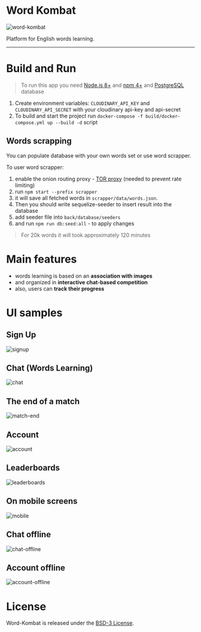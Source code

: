 # Word Kombat

![word-kombat](https://github.com/Saka7/word-kombat/blob/master/front/src/assets/images/icons/icon-152x152.png)

Platform for English words learning.

------

# Build and Run

> To run this app you need [Node.js 8+](https://nodejs.org/en/) and [npm 4+](https://www.npmjs.com/) and [PostgreSQL](https://www.postgresql.org/download/) database

1. Create environment variables: `CLOUDINARY_API_KEY` and `CLOUDINARY_API_SECRET` with your cloudinary api-key and api-secret
2. To build and start the project run `docker-compose -f build/docker-compose.yml up --build -d` script


## Words scrapping
You can populate database with your own words set or use word scrapper.

To user word scrapper:
1. enable the onion routing proxy - [TOR proxy](https://askubuntu.com/questions/834017/configure-a-tor-proxy-on-ubuntu-16-04) (needed to prevent rate limiting)
2. run `npm start --prefix scrapper`
3. it will save all fetched words in `scrapper/data/words.json`.
4. Then you should write sequelize-seeder to insert result into the database
5. add seeder file into `back/database/seeders`
6. and run `npm run db:seed:all` - to apply changes

> For 20k words it will took approximately 120 minutes

# Main features
- words learning is based on an **association with images**
- and organized in **interactive chat-based competition**
- also, users can **track their progress**

# UI samples

## Sign Up
![signup](http://i.imgur.com/RXqEbhA.png)

## Chat (Words Learning)
![chat](http://i.imgur.com/1In3reU.png)

## The end of a match
![match-end](http://i.imgur.com/ZXVKzLJ.png)

## Account
![account](http://i.imgur.com/mwh3qaQ.png)

## Leaderboards
![leaderboards](http://i.imgur.com/ygrpOK9.png)

## On mobile screens
![mobile](http://i.imgur.com/LOA20zM.png)

## Chat offline
![chat-offline](http://i.imgur.com/w5XILSw.png)

## Account offline
![account-offline](http://i.imgur.com/bDDYqAS.png)


# License
Word-Kombat is released under the [BSD-3 License](https://opensource.org/licenses/BSD-3-Clause).

